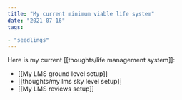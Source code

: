 ```yaml
---
title: "My current minimum viable life system"
date: "2021-07-16"
tags:

- "seedlings"
---
```


Here is my current [[thoughts/life management system]]:

- [[My LMS ground level setup]]
- [[thoughts/my lms sky level setup]]
- [[My LMS reviews setup]]